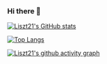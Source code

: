 ### Hi there 👋

<!--
**Liszt21/Liszt21** is a ✨ _special_ ✨ repository because its `README.md` (this file) appears on your GitHub profile.

Here are some ideas to get you started:

- 🔭 I’m currently working on ...
- 🌱 I’m currently learning ...
- 👯 I’m looking to collaborate on ...
- 🤔 I’m looking for help with ...
- 💬 Ask me about ...
- 📫 How to reach me: ...
- 😄 Pronouns: ...
- ⚡ Fun fact: ...
-->

[![Liszt21's GitHub stats](https://github-readme-stats.vercel.app/api?username=Liszt21&hide=contribs&show_icons=true&theme=radical)](https://github.com/Liszt21/github-readme-stats)

[![Top Langs](https://github-readme-stats.vercel.app/api/top-langs/?username=Liszt21&layout=compact)](https://github.com/Liszt21/github-readme-stats)

[![Liszt21's github activity graph](https://activity-graph.herokuapp.com/graph?username=Liszt21&theme=dracula)](https://github.com/Liszt21/github-readme-activity-graph)
